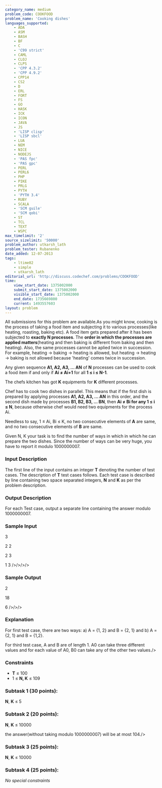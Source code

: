 ```yaml
---
category_name: medium
problem_code: COOKFOOD
problem_name: 'Cooking dishes'
languages_supported:
    - ADA
    - ASM
    - BASH
    - BF
    - C
    - 'C99 strict'
    - CAML
    - CLOJ
    - CLPS
    - 'CPP 4.3.2'
    - 'CPP 4.9.2'
    - CPP14
    - CS2
    - D
    - ERL
    - FORT
    - FS
    - GO
    - HASK
    - ICK
    - ICON
    - JAVA
    - JS
    - 'LISP clisp'
    - 'LISP sbcl'
    - LUA
    - NEM
    - NICE
    - NODEJS
    - 'PAS fpc'
    - 'PAS gpc'
    - PERL
    - PERL6
    - PHP
    - PIKE
    - PRLG
    - PYTH
    - 'PYTH 3.4'
    - RUBY
    - SCALA
    - 'SCM guile'
    - 'SCM qobi'
    - ST
    - TCL
    - TEXT
    - WSPC
max_timelimit: '2'
source_sizelimit: '50000'
problem_author: utkarsh_lath
problem_tester: Rubanenko‎
date_added: 12-07-2013
tags:
    - ltime02
    - simple
    - utkarsh_lath
editorial_url: 'http://discuss.codechef.com/problems/COOKFOOD'
time:
    view_start_date: 1375002000
    submit_start_date: 1375002000
    visible_start_date: 1375002000
    end_date: 1735669800
    current: 1493557603
layout: problem
---
```

All submissions for this problem are available.As you might know, cooking is the process of taking a food item and subjecting it to various processes(like heating, roasting, baking etc).
A food item gets prepared after it has been subjected to **exactly N processes**.
The **order in which the processes are applied matters**(heating and then baking is different from baking and then heating). Also, the same processes cannot be aplied twice in succession. For example, heating → baking → heating is allowed, but heating → heating → baking is not allowed because 'heating' comes twice in succession.

Any given sequence **A1, A2, A3, ... AN** of **N** processes can be used to cook a food item if and only if **Ai ≠ Ai+1** for all **1 ≤ i ≤ N-1**.

The chefs kitchen has got **K** equipments for **K** different processes.

Chef has to cook two dishes in parallel.
This means that if the first dish is prepared by applying processes **A1, A2, A3, ... AN** in this order, and the second dish made by processes **B1, B2, B3, ... BN**, then **Ai ≠ Bi for any 1 ≤ i ≤ N**, because otherwise chef would need two equipments for the process Ai.

Needless to say, 1 ≤ Ai, Bi ≤ K, no two consecutive elements of **A** are same, and no two consecutive elements of **B** are same.

Given N, K your task is to find the number of ways in which in which he can prepare the two dishes. Since the number of ways can be very huge, you have to report it modulo 1000000007.

###  Input Description

The first line of the input contains an integer **T** denoting the number of test cases. The description of **T** test cases follows.
Each test case is described by line containing two space separated integers, **N** and **K** as per the problem description.

###  Output Description 

For each Test case, output a separate line containing the answer modulo 1000000007.

### Sample Input

3

2 2

2 3

1 3
/>/>/>/>

### Sample Output

2

18

6
/>/>/>

### Explanation

For first test case, there are two ways:
a) A = {1, 2} and B = {2, 1} and b) A = {2, 1} and B = {1,2}.


For third test case, A and B are of length 1. A0 can take three different values and for each value of A0, B0 can take any of the other two values./>

### Constraints

- **T** ≤ 100
- 1 ≤ **N, K** ≤ 109

### Subtask 1 (30 points): 

**N**, **K** ≤ 5

### Subtask 2 (20 points):

**N**, **K** ≤ 10000

the answer(without taking modulo 1000000007) will be at most 104./>

### Subtask 3 (25 points): 

**N**, **K** ≤ 10000

### Subtask 4 (25 points): 

_No special constraints_